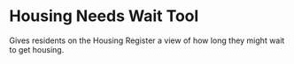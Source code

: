 # Housing Needs Wait Tool

Gives residents on the Housing Register a view of how long they might wait to get housing.
